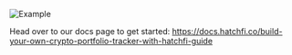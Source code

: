 

![Example](/src/assets/qwik.gif "Portfolio Tracker")

Head over to our docs page to get started: https://docs.hatchfi.co/build-your-own-crypto-portfolio-tracker-with-hatchfi-guide

